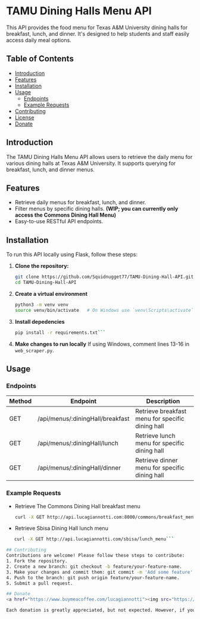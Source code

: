 # TAMU Dining Halls Menu API

This API provides the food menu for Texas A&M University dining halls for breakfast, lunch, and dinner. It's designed to help students and staff easily access daily meal options.

## Table of Contents
- [Introduction](#introduction)
- [Features](#features)
- [Installation](#installation)
- [Usage](#usage)
  - [Endpoints](#endpoints)
  - [Example Requests](#example-requests)
- [Contributing](#contributing)
- [License](#license)
- [Donate](#donate)

## Introduction
The TAMU Dining Halls Menu API allows users to retrieve the daily menu for various dining halls at Texas A&M University. It supports querying for breakfast, lunch, and dinner menus.

## Features
- Retrieve daily menus for breakfast, lunch, and dinner.
- Filter menus by specific dining halls. **(WIP; you can currently only access the Commons Dining Hall Menu)**
- Easy-to-use RESTful API endpoints.

## Installation
To run this API locally using Flask, follow these steps:

1. **Clone the repository:**
   ```bash
   git clone https://github.com/Squidnugget77/TAMU-Dining-Hall-API.git
   cd TAMU-Dining-Hall-API
   ```
2. **Create a virtual environment**
   ```bash
   python3 -m venv venv
   source venv/bin/activate   # On Windows use `venv\Scripts\activate`
   ```
3. **Install depedencies**
   ```bash
   pip install -r requirements.txt```

3. **Make changes to run locally**
   If using Windows, comment lines 13-16 in `web_scraper.py`.

## Usage
### Endpoints
| Method | Endpoint                                 | Description                                      |
|--------|------------------------------------------|--------------------------------------------------|
| GET    | /api/menus/:diningHall/breakfast         | Retrieve breakfast menu for specific dining hall  |
| GET    | /api/menus/:diningHall/lunch             | Retrieve lunch menu for specific dining hall | 
| GET    | /api/menus/:diningHall/dinner            | Retrieve dinner menu for specific dining hall   | 

### Example Requests
- Retrieve The Commons Dining Hall breakfast menu
  ```bash
  curl -X GET http://api.lucagiannotti.com:8000/commons/breakfast_menu```

- Retrieve Sbisa Dining Hall lunch menu
```bash
   curl -X GET http://api.lucagiannotti.com/sbisa/lunch_menu```

## Contributing
Contributions are welcome! Please follow these steps to contribute:
1. Fork the repository.
2. Create a new branch: git checkout -b feature/your-feature-name.
3. Make your changes and commit them: git commit -m 'Add some feature'.
4. Push to the branch: git push origin feature/your-feature-name.
5. Submit a pull request.

## Donate
<a href="https://www.buymeacoffee.com/lucagiannotti"><img src="https://img.buymeacoffee.com/button-api/?text=Buy me a coffee&emoji=&slug=xeroKun&button_colour=ed966d&font_colour=FFFFFF&font_family=Lato&outline_colour=000000&coffee_colour=ffffff" /></a>

Each donation is greatly appreciated, but not expected. However, if you enjoy this API, each donation goes towards hosting this service that is publically available. Thank you!

